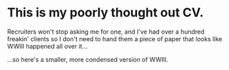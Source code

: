 This is my poorly thought out CV.
=================================

Recruiters won't stop asking me for one, and I've had over a hundred freakin' clients so I
don't need to hand them a piece of paper that looks like WWIII happened all over it...

...so here's a smaller, more condensed version of WWIII.
